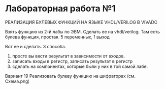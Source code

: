# Лабораторная работа №1


РЕАЛИЗАЦИЯ БУЛЕВЫХ ФУНКЦИЙ НА ЯЗЫКЕ VHDL/VERILOG В VIVADO

Взять функцию из 2-й лабы по ЭВМ.
Сделать ее на vhdl/verilog.
Там есть булева функция, простая. 5 переменных, 1 выход

Вот ее и сделать. 3 способа.
1) просто вы вести результат в зависимости от входов.
2) записать входы в регистр, записать результат в регистр
3) сделать на компонентах, которые были у них в той самой лабе.

Вариант 19
Реализовать булеву функцию на шифраторах (см. Схема.png)
